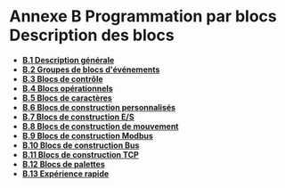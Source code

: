 # Annexe B Programmation par blocs Description des blocs

* **[B.1 Description générale](block_common.md)**
* **[B.2 Groupes de blocs d'événements](event.md)**
* **[B.3 Blocs de contrôle](control.md)**
* **[B.4 Blocs opérationnels](calculate.md)**
* **[B.5 Blocs de caractères](char.md)**
* **[B.6 Blocs de construction personnalisés](custom.md)**
* **[B.7 Blocs de construction E/S](io.md)**
* **[B.8 Blocs de construction de mouvement](move.md)**
* **[B.9 Blocs de construction Modbus](modbus.md)**
* **[B.10 Blocs de construction Bus](bus.md)**
* **[B.11 Blocs de construction TCP](tcp.md)**
* **[B.12 Blocs de palettes](tray.md)**
* **[B.13 Expérience rapide](quick_start.md)**